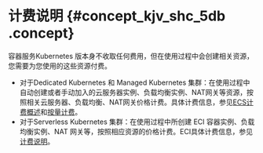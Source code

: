 # 计费说明 {#concept_kjv_shc_5db .concept}

容器服务Kubernetes 版本身不收取任何费用，但在使用过程中会创建相关资源，您需要为您使用的这些资源付费。

-   对于Dedicated Kubernetes 和 Managed Kubernetes 集群：在使用过程中自动创建或者手动加入的云服务器实例、负载均衡实例、NAT网关等资源，按照相关云服务器、负载均衡、NAT网关价格计费。具体计费信息，参见[ECS计费概述](../../../../intl.zh-CN/产品定价/计费概述.md#)和[按量计费](../../../../intl.zh-CN/产品定价/按量计费.md#)。
-   对于Serverless Kubernetes 集群：在使用过程中所创建 ECI 容器实例、负载均衡实例、NAT 网关等，按照相应资源的价格计费。ECI具体计费信息，参见[计费说明](https://www.alibabacloud.com/help/zh/doc-detail/89142.html)。

